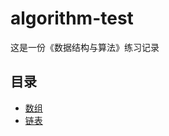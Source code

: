 # algorithm-test

这是一份《数据结构与算法》练习记录

## 目录

- [数组](https://github.com/DaiYuzeng/algorithm-test/blob/master/array-list.js)
- [链表](https://github.com/DaiYuzeng/algorithm-test/blob/master/linked-list.js)
